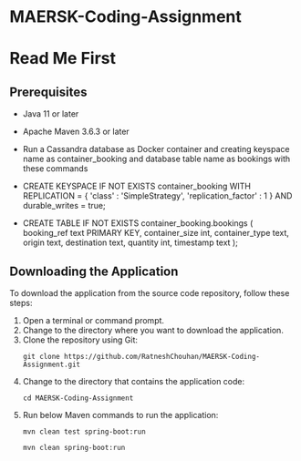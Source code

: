 # MAERSK-Coding-Assignment
# Read Me First

## Prerequisites

- Java 11 or later
- Apache Maven 3.6.3 or later
- Run a Cassandra database as Docker container and creating keyspace name as container_booking
and database table name as bookings with these commands


- CREATE KEYSPACE IF NOT EXISTS container_booking
  WITH REPLICATION = {
  'class' : 'SimpleStrategy',
  'replication_factor' : 1
  } AND durable_writes = true;

- CREATE TABLE IF NOT EXISTS container_booking.bookings (
  booking_ref text PRIMARY KEY,
  container_size int,
  container_type text,
  origin text,
  destination text,
  quantity int,
  timestamp text
  );

## Downloading the Application

To download the application from the source code repository, follow these steps:

1. Open a terminal or command prompt.
2. Change to the directory where you want to download the application.
3. Clone the repository using Git:
    ```
    git clone https://github.com/RatneshChouhan/MAERSK-Coding-Assignment.git
    ```
4. Change to the directory that contains the application code:
    ```
    cd MAERSK-Coding-Assignment
    ```
5. Run below Maven commands to run the application:
    ```
    mvn clean test spring-boot:run

    mvn clean spring-boot:run

    ```



